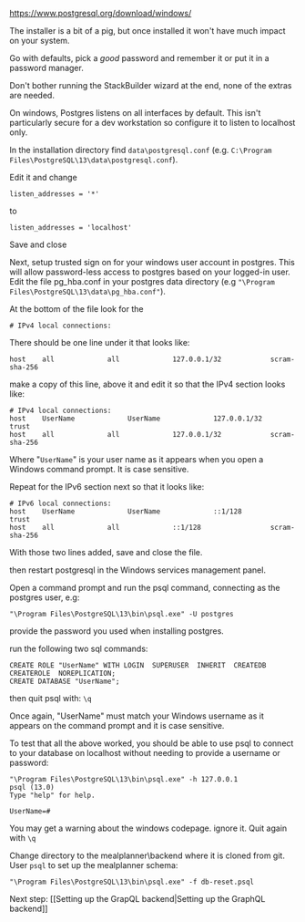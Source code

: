 
https://www.postgresql.org/download/windows/

The installer is a bit of a pig, but once installed it won't have much impact on your system.

Go with defaults, pick a *good* password and remember it or put it in a password manager.

Don't bother running the StackBuilder wizard at the end, none of the extras are needed.

On windows, Postgres listens on all interfaces by default. This isn't particularly secure for a dev workstation so configure it to listen to localhost only.

In the installation directory find `data\postgresql.conf` (e.g. `C:\Program Files\PostgreSQL\13\data\postgresql.conf`).

Edit it and change

`listen_addresses = '*'`

to 

`listen_addresses = 'localhost'`

Save and close 

Next, setup trusted sign on for your windows user account in postgres. This will allow password-less access to postgres based on your logged-in user.  Edit the file pg_hba.conf in your postgres data directory (e.g `"\Program Files\PostgreSQL\13\data\pg_hba.conf"`).

At the bottom of the file look for the

`# IPv4 local connections:`

There should be one line under it that looks like:

`host    all             all             127.0.0.1/32            scram-sha-256`

make a copy of this line, above it and edit it so that the IPv4 section looks like:

```
# IPv4 local connections:
host    UserName             UserName             127.0.0.1/32            trust
host    all             all             127.0.0.1/32            scram-sha-256
```

Where "`UserName`" is your user name as it appears when you open a Windows command prompt. It is case sensitive.

Repeat for the IPv6 section next so that it looks like:

```
# IPv6 local connections:
host    UserName             UserName             ::1/128                 trust
host    all             all             ::1/128                 scram-sha-256
```

With those two lines added, save and close the file.

then restart postgresql in the Windows services management panel.

Open a command prompt and run the psql command, connecting as the postgres user, e.g:

`"\Program Files\PostgreSQL\13\bin\psql.exe" -U postgres`

provide the password you used when installing postgres.

run the following two sql commands:

```
CREATE ROLE "UserName" WITH LOGIN  SUPERUSER  INHERIT  CREATEDB  CREATEROLE  NOREPLICATION;
CREATE DATABASE "UserName";
```

then quit psql with:
`\q`

Once again, "UserName" must match your Windows username as it appears on the command prompt and it is case sensitive.

To test that all the above worked, you should be able to use psql to connect to your database on localhost without needing to provide a username or password:

```
"\Program Files\PostgreSQL\13\bin\psql.exe" -h 127.0.0.1
psql (13.0)
Type "help" for help.

UserName=#
```

You may get a warning about the windows codepage. ignore it. Quit again with `\q`

Change directory to the mealplanner\backend where it is cloned from git. User `psql` to set up the mealplanner schema:

`"\Program Files\PostgreSQL\13\bin\psql.exe" -f db-reset.psql`

Next step: [[Setting up the GrapQL backend|Setting up the GraphQL backend]]
